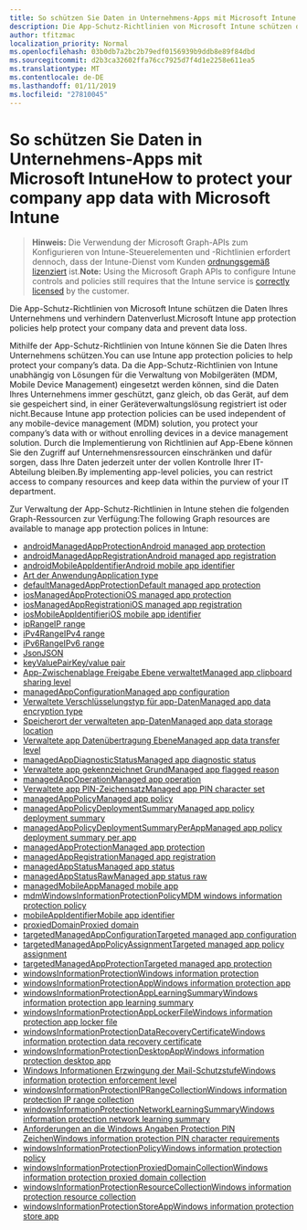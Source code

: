 ```yaml
---
title: So schützen Sie Daten in Unternehmens-Apps mit Microsoft Intune
description: Die App-Schutz-Richtlinien von Microsoft Intune schützen die Daten Ihres Unternehmens und verhindern Datenverlust.
author: tfitzmac
localization_priority: Normal
ms.openlocfilehash: 03b0db7a2bc2b79edf0156939b9ddb8e89f84dbd
ms.sourcegitcommit: d2b3ca32602ffa76cc7925d7f4d1e2258e611ea5
ms.translationtype: MT
ms.contentlocale: de-DE
ms.lasthandoff: 01/11/2019
ms.locfileid: "27810045"
---
```

# <a name="how-to-protect-your-company-app-data-with-microsoft-intune"></a><span data-ttu-id="557d3-103">So schützen Sie Daten in Unternehmens-Apps mit Microsoft Intune</span><span class="sxs-lookup"><span data-stu-id="557d3-103">How to protect your company app data with Microsoft Intune</span></span>

> <span data-ttu-id="557d3-104">**Hinweis:** Die Verwendung der Microsoft Graph-APIs zum Konfigurieren von Intune-Steuerelementen und -Richtlinien erfordert dennoch, dass der Intune-Dienst vom Kunden [ordnungsgemäß lizenziert](https://www.microsoft.com/en-us/cloud-platform/microsoft-intune-pricing) ist.</span><span class="sxs-lookup"><span data-stu-id="557d3-104">**Note:** Using the Microsoft Graph APIs to configure Intune controls and policies still requires that the Intune service is [correctly licensed](https://www.microsoft.com/en-us/cloud-platform/microsoft-intune-pricing) by the customer.</span></span>

<span data-ttu-id="557d3-105">Die App-Schutz-Richtlinien von Microsoft Intune schützen die Daten Ihres Unternehmens und verhindern Datenverlust.</span><span class="sxs-lookup"><span data-stu-id="557d3-105">Microsoft Intune app protection policies help protect your company data and prevent data loss.</span></span>

<span data-ttu-id="557d3-106">Mithilfe der App-Schutz-Richtlinien von Intune können Sie die Daten Ihres Unternehmens schützen.</span><span class="sxs-lookup"><span data-stu-id="557d3-106">You can use Intune app protection policies to help protect your company’s data.</span></span> <span data-ttu-id="557d3-107">Da die App-Schutz-Richtlinien von Intune unabhängig von Lösungen für die Verwaltung von Mobilgeräten (MDM, Mobile Device Management) eingesetzt werden können, sind die Daten Ihres Unternehmens immer geschützt, ganz gleich, ob das Gerät, auf dem sie gespeichert sind, in einer Geräteverwaltungslösung registriert ist oder nicht.</span><span class="sxs-lookup"><span data-stu-id="557d3-107">Because Intune app protection policies can be used independent of any mobile-device management (MDM) solution, you protect your company’s data with or without enrolling devices in a device management solution.</span></span> <span data-ttu-id="557d3-108">Durch die Implementierung von Richtlinien auf App-Ebene können Sie den Zugriff auf Unternehmensressourcen einschränken und dafür sorgen, dass Ihre Daten jederzeit unter der vollen Kontrolle Ihrer IT-Abteilung bleiben.</span><span class="sxs-lookup"><span data-stu-id="557d3-108">By implementing app-level policies, you can restrict access to company resources and keep data within the purview of your IT department.</span></span>

<span data-ttu-id="557d3-109">Zur Verwaltung der App-Schutz-Richtlinien in Intune stehen die folgenden Graph-Ressourcen zur Verfügung:</span><span class="sxs-lookup"><span data-stu-id="557d3-109">The following Graph resources are available to manage app protection polices in Intune:</span></span>  

- [<span data-ttu-id="557d3-110">androidManagedAppProtection</span><span class="sxs-lookup"><span data-stu-id="557d3-110">Android managed app protection</span></span>](intune-mam-androidmanagedappprotection.md)
- [<span data-ttu-id="557d3-111">androidManagedAppRegistration</span><span class="sxs-lookup"><span data-stu-id="557d3-111">Android managed app registration</span></span>](intune-mam-androidmanagedappregistration.md)
- [<span data-ttu-id="557d3-112">androidMobileAppIdentifier</span><span class="sxs-lookup"><span data-stu-id="557d3-112">Android mobile app identifier</span></span>](intune-mam-androidmobileappidentifier.md)
- [<span data-ttu-id="557d3-113">Art der Anwendung</span><span class="sxs-lookup"><span data-stu-id="557d3-113">Application type</span></span>](intune-wip-applicationtype.md)
- [<span data-ttu-id="557d3-114">defaultManagedAppProtection</span><span class="sxs-lookup"><span data-stu-id="557d3-114">Default managed app protection</span></span>](intune-mam-defaultmanagedappprotection.md)
- [<span data-ttu-id="557d3-115">iosManagedAppProtection</span><span class="sxs-lookup"><span data-stu-id="557d3-115">iOS managed app protection</span></span>](intune-mam-iosmanagedappprotection.md)
- [<span data-ttu-id="557d3-116">iosManagedAppRegistration</span><span class="sxs-lookup"><span data-stu-id="557d3-116">iOS managed app registration</span></span>](intune-mam-iosmanagedappregistration.md)
- [<span data-ttu-id="557d3-117">iosMobileAppIdentifier</span><span class="sxs-lookup"><span data-stu-id="557d3-117">iOS mobile app identifier</span></span>](intune-mam-iosmobileappidentifier.md)
- [<span data-ttu-id="557d3-118">ipRange</span><span class="sxs-lookup"><span data-stu-id="557d3-118">IP range</span></span>](intune-mam-iprange.md)
- [<span data-ttu-id="557d3-119">iPv4Range</span><span class="sxs-lookup"><span data-stu-id="557d3-119">IPv4 range</span></span>](intune-mam-ipv4range.md)
- [<span data-ttu-id="557d3-120">iPv6Range</span><span class="sxs-lookup"><span data-stu-id="557d3-120">IPv6 range</span></span>](intune-mam-ipv6range.md)
- [<span data-ttu-id="557d3-121">Json</span><span class="sxs-lookup"><span data-stu-id="557d3-121">JSON</span></span>](intune-mam-json.md)
- [<span data-ttu-id="557d3-122">keyValuePair</span><span class="sxs-lookup"><span data-stu-id="557d3-122">Key/value pair</span></span>](intune-mam-keyvaluepair.md)
- [<span data-ttu-id="557d3-123">App-Zwischenablage Freigabe Ebene verwaltet</span><span class="sxs-lookup"><span data-stu-id="557d3-123">Managed app clipboard sharing level</span></span>](intune-mam-managedappclipboardsharinglevel.md)
- [<span data-ttu-id="557d3-124">managedAppConfiguration</span><span class="sxs-lookup"><span data-stu-id="557d3-124">Managed app configuration</span></span>](intune-mam-managedappconfiguration.md)
- [<span data-ttu-id="557d3-125">Verwaltete Verschlüsselungstyp für app-Daten</span><span class="sxs-lookup"><span data-stu-id="557d3-125">Managed app data encryption type</span></span>](intune-mam-managedappdataencryptiontype.md)
- [<span data-ttu-id="557d3-126">Speicherort der verwalteten app-Daten</span><span class="sxs-lookup"><span data-stu-id="557d3-126">Managed app data storage location</span></span>](intune-mam-managedappdatastoragelocation.md)
- [<span data-ttu-id="557d3-127">Verwaltete app Datenübertragung Ebene</span><span class="sxs-lookup"><span data-stu-id="557d3-127">Managed app data transfer level</span></span>](intune-mam-managedappdatatransferlevel.md)
- [<span data-ttu-id="557d3-128">managedAppDiagnosticStatus</span><span class="sxs-lookup"><span data-stu-id="557d3-128">Managed app diagnostic status</span></span>](intune-mam-managedappdiagnosticstatus.md)
- [<span data-ttu-id="557d3-129">Verwaltete app gekennzeichnet Grund</span><span class="sxs-lookup"><span data-stu-id="557d3-129">Managed app flagged reason</span></span>](intune-mam-managedappflaggedreason.md)
- [<span data-ttu-id="557d3-130">managedAppOperation</span><span class="sxs-lookup"><span data-stu-id="557d3-130">Managed app operation</span></span>](intune-mam-managedappoperation.md)
- [<span data-ttu-id="557d3-131">Verwaltete app PIN-Zeichensatz</span><span class="sxs-lookup"><span data-stu-id="557d3-131">Managed app PIN character set</span></span>](intune-mam-managedapppincharacterset.md)
- [<span data-ttu-id="557d3-132">managedAppPolicy</span><span class="sxs-lookup"><span data-stu-id="557d3-132">Managed app policy</span></span>](intune-mam-managedapppolicy.md)
- [<span data-ttu-id="557d3-133">managedAppPolicyDeploymentSummary</span><span class="sxs-lookup"><span data-stu-id="557d3-133">Managed app policy deployment summary</span></span>](intune-mam-managedapppolicydeploymentsummary.md)
- [<span data-ttu-id="557d3-134">managedAppPolicyDeploymentSummaryPerApp</span><span class="sxs-lookup"><span data-stu-id="557d3-134">Managed app policy deployment summary per app</span></span>](intune-mam-managedapppolicydeploymentsummaryperapp.md)
- [<span data-ttu-id="557d3-135">managedAppProtection</span><span class="sxs-lookup"><span data-stu-id="557d3-135">Managed app protection</span></span>](intune-mam-managedappprotection.md)
- [<span data-ttu-id="557d3-136">managedAppRegistration</span><span class="sxs-lookup"><span data-stu-id="557d3-136">Managed app registration</span></span>](intune-mam-managedappregistration.md)
- [<span data-ttu-id="557d3-137">managedAppStatus</span><span class="sxs-lookup"><span data-stu-id="557d3-137">Managed app status</span></span>](intune-mam-managedappstatus.md)
- [<span data-ttu-id="557d3-138">managedAppStatusRaw</span><span class="sxs-lookup"><span data-stu-id="557d3-138">Managed app status raw</span></span>](intune-mam-managedappstatusraw.md)
- [<span data-ttu-id="557d3-139">managedMobileApp</span><span class="sxs-lookup"><span data-stu-id="557d3-139">Managed mobile app</span></span>](intune-mam-managedmobileapp.md)
- [<span data-ttu-id="557d3-140">mdmWindowsInformationProtectionPolicy</span><span class="sxs-lookup"><span data-stu-id="557d3-140">MDM windows information protection policy</span></span>](intune-mam-mdmwindowsinformationprotectionpolicy.md)
- [<span data-ttu-id="557d3-141">mobileAppIdentifier</span><span class="sxs-lookup"><span data-stu-id="557d3-141">Mobile app identifier</span></span>](intune-mam-mobileappidentifier.md)
- [<span data-ttu-id="557d3-142">proxiedDomain</span><span class="sxs-lookup"><span data-stu-id="557d3-142">Proxied domain</span></span>](intune-mam-proxieddomain.md)
- [<span data-ttu-id="557d3-143">targetedManagedAppConfiguration</span><span class="sxs-lookup"><span data-stu-id="557d3-143">Targeted managed app configuration</span></span>](intune-mam-targetedmanagedappconfiguration.md)
- [<span data-ttu-id="557d3-144">targetedManagedAppPolicyAssignment</span><span class="sxs-lookup"><span data-stu-id="557d3-144">Targeted managed app policy assignment</span></span>](intune-mam-targetedmanagedapppolicyassignment.md)
- [<span data-ttu-id="557d3-145">targetedManagedAppProtection</span><span class="sxs-lookup"><span data-stu-id="557d3-145">Targeted managed app protection</span></span>](intune-mam-targetedmanagedappprotection.md)
- [<span data-ttu-id="557d3-146">windowsInformationProtection</span><span class="sxs-lookup"><span data-stu-id="557d3-146">Windows information protection</span></span>](intune-mam-windowsinformationprotection.md)
- [<span data-ttu-id="557d3-147">windowsInformationProtectionApp</span><span class="sxs-lookup"><span data-stu-id="557d3-147">Windows information protection app</span></span>](intune-mam-windowsinformationprotectionapp.md)
- [<span data-ttu-id="557d3-148">windowsInformationProtectionAppLearningSummary</span><span class="sxs-lookup"><span data-stu-id="557d3-148">Windows information protection app learning summary</span></span>](intune-wip-windowsinformationprotectionapplearningsummary.md)
- [<span data-ttu-id="557d3-149">windowsInformationProtectionAppLockerFile</span><span class="sxs-lookup"><span data-stu-id="557d3-149">Windows information protection app locker file</span></span>](intune-mam-windowsinformationprotectionapplockerfile.md)
- [<span data-ttu-id="557d3-150">windowsInformationProtectionDataRecoveryCertificate</span><span class="sxs-lookup"><span data-stu-id="557d3-150">Windows information protection data recovery certificate</span></span>](intune-mam-windowsinformationprotectiondatarecoverycertificate.md)
- [<span data-ttu-id="557d3-151">windowsInformationProtectionDesktopApp</span><span class="sxs-lookup"><span data-stu-id="557d3-151">Windows information protection desktop app</span></span>](intune-mam-windowsinformationprotectiondesktopapp.md)
- [<span data-ttu-id="557d3-152">Windows Informationen Erzwingung der Mail-Schutzstufe</span><span class="sxs-lookup"><span data-stu-id="557d3-152">Windows information protection enforcement level</span></span>](intune-mam-windowsinformationprotectionenforcementlevel.md)
- [<span data-ttu-id="557d3-153">windowsInformationProtectionIPRangeCollection</span><span class="sxs-lookup"><span data-stu-id="557d3-153">Windows information protection IP range collection</span></span>](intune-mam-windowsinformationprotectioniprangecollection.md)
- [<span data-ttu-id="557d3-154">windowsInformationProtectionNetworkLearningSummary</span><span class="sxs-lookup"><span data-stu-id="557d3-154">Windows information protection network learning summary</span></span>](intune-wip-windowsinformationprotectionnetworklearningsummary.md)
- [<span data-ttu-id="557d3-155">Anforderungen an die Windows Angaben Protection PIN Zeichen</span><span class="sxs-lookup"><span data-stu-id="557d3-155">Windows information protection PIN character requirements</span></span>](intune-mam-windowsinformationprotectionpincharacterrequirements.md)
- [<span data-ttu-id="557d3-156">windowsInformationProtectionPolicy</span><span class="sxs-lookup"><span data-stu-id="557d3-156">Windows information protection policy</span></span>](intune-mam-windowsinformationprotectionpolicy.md)
- [<span data-ttu-id="557d3-157">windowsInformationProtectionProxiedDomainCollection</span><span class="sxs-lookup"><span data-stu-id="557d3-157">Windows information protection proxied domain collection</span></span>](intune-mam-windowsinformationprotectionproxieddomaincollection.md)
- [<span data-ttu-id="557d3-158">windowsInformationProtectionResourceCollection</span><span class="sxs-lookup"><span data-stu-id="557d3-158">Windows information protection resource collection</span></span>](intune-mam-windowsinformationprotectionresourcecollection.md)
- [<span data-ttu-id="557d3-159">windowsInformationProtectionStoreApp</span><span class="sxs-lookup"><span data-stu-id="557d3-159">Windows information protection store app</span></span>](intune-mam-windowsinformationprotectionstoreapp.md)
